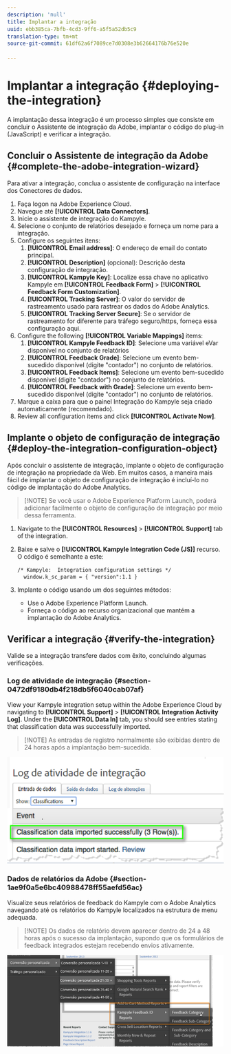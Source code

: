 ```yaml
---
description: 'null'
title: Implantar a integração
uuid: ebb385ca-7bfb-4cd3-9ff6-a5f5a52db5c9
translation-type: tm+mt
source-git-commit: 61df62a6f7089ce7d0308e3b62664176b76e520e

---
```



# Implantar a integração {#deploying-the-integration}

A implantação dessa integração é um processo simples que consiste em concluir o Assistente de integração da Adobe, implantar o código do plug-in (JavaScript) e verificar a integração.

## Concluir o Assistente de integração da Adobe {#complete-the-adobe-integration-wizard}

Para ativar a integração, conclua o assistente de configuração na interface dos Conectores de dados.

1. Faça logon na Adobe Experience Cloud.
1. Navegue até **[!UICONTROL Data Connectors]**.
1. Inicie o assistente de integração do Kampyle.
1. Selecione o conjunto de relatórios desejado e forneça um nome para a integração.
1. Configure os seguintes itens:
   1. **[!UICONTROL Email address]**: O endereço de email do contato principal.
   1. **[!UICONTROL Description]** (opcional): Descrição desta configuração de integração.
   1. **[!UICONTROL Kampyle Key]**: Localize essa chave no aplicativo Kampyle em **[!UICONTROL Feedback Form]** > **[!UICONTROL Feedback Form Customization]**.
   1. **[!UICONTROL Tracking Server]**: O valor do servidor de rastreamento usado para rastrear os dados do Adobe Analytics.
   1. **[!UICONTROL Tracking Server Secure]**: Se o servidor de rastreamento for diferente para tráfego seguro/https, forneça essa configuração aqui.
1. Configure the following **[!UICONTROL Variable Mappings]** items:
   1. **[!UICONTROL Kampyle Feedback ID]**: Selecione uma variável eVar disponível no conjunto de relatórios
   1. **[!UICONTROL Feedback Grade]**: Selecione um evento bem-sucedido disponível (digite &quot;contador&quot;) no conjunto de relatórios.
   1. **[!UICONTROL Feedback Items]**: Selecione um evento bem-sucedido disponível (digite &quot;contador&quot;) no conjunto de relatórios.
   1. **[!UICONTROL Feedback with Grade]**: Selecione um evento bem-sucedido disponível (digite &quot;contador&quot;) no conjunto de relatórios.
1. Marque a caixa para que o painel Integração do Kampyle seja criado automaticamente (recomendado).
1. Review all configuration items and click **[!UICONTROL Activate Now]**.

## Implante o objeto de configuração de integração {#deploy-the-integration-configuration-object}

Após concluir o assistente de integração, implante o objeto de configuração de integração na propriedade da Web. Em muitos casos, a maneira mais fácil de implantar o objeto de configuração de integração é incluí-lo no código de implantação do Adobe Analytics.

> [!NOTE] Se você usar o Adobe Experience Platform Launch, poderá adicionar facilmente o objeto de configuração de integração por meio dessa ferramenta.

1. Navigate to the **[!UICONTROL Resources]** > **[!UICONTROL Support]** tab of the integration.
1. Baixe e salve o **[!UICONTROL Kampyle Integration Code (JS)]** recurso. O código é semelhante a este:

   ```
   /* Kampyle:  Integration configuration settings */
     window.k_sc_param = { "version":1.1 }
   ```

1. Implante o código usando um dos seguintes métodos:

   * Use o Adobe Experience Platform Launch.
   * Forneça o código ao recurso organizacional que mantém a implantação do Adobe Analytics.

## Verificar a integração {#verify-the-integration}

Valide se a integração transfere dados com êxito, concluindo algumas verificações.

### Log de atividade de integração {#section-0472df9180db4f218db5f6040cab07af}

View your Kampyle integration setup within the Adobe Experience Cloud by navigating to **[!UICONTROL Support]** > **[!UICONTROL Integration Activity Log]**. Under the **[!UICONTROL Data In]** tab, you should see entries stating that classification data was successfully imported.

> [!NOTE] As entradas de registro normalmente são exibidas dentro de 24 horas após a implantação bem-sucedida.

![Registro de atividades de integração](assets/integration_activity_log.png)

### Dados de relatórios da Adobe {#section-1ae9f0a5e6bc40988478ff55aefd56ac}

Visualize seus relatórios de feedback do Kampyle com o Adobe Analytics navegando até os relatórios do Kampyle localizados na estrutura de menu adequada.

> [!NOTE] Os dados de relatório devem aparecer dentro de 24 a 48 horas após o sucesso da implantação, supondo que os formulários de feedback integrados estejam recebendo envios ativamente.

![Dados de relatórios da Adobe](assets/adobe_reporting_data.png)
